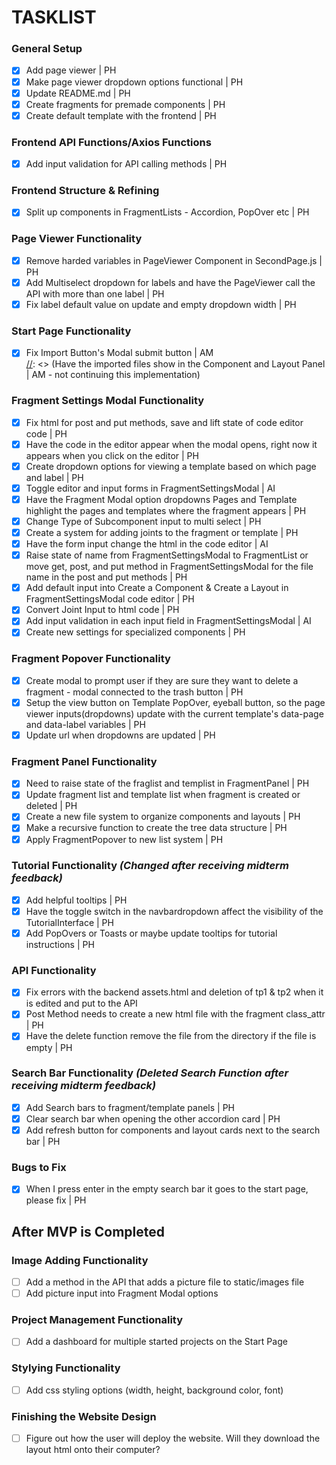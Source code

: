 # TASKLIST  
[//]: <> (Please add two spaces after the task bullet to make a new line. This will stop the code from being one big awkward sentence.)
### General Setup
- [x] Add page viewer | PH  
- [x] Make page viewer dropdown options functional | PH  
- [x] Update README.md | PH  
- [x] Create fragments for premade components | PH  
- [x] Create default template with the frontend | PH  
### Frontend API Functions/Axios Functions
- [x] Add input validation for API calling methods | PH  
### Frontend Structure & Refining
- [x] Split up components in FragmentLists - Accordion, PopOver etc | PH  
### Page Viewer Functionality
- [x] Remove harded variables in PageViewer Component in SecondPage.js | PH  
- [x] Add Multiselect dropdown for labels and have the PageViewer call the API with more than one label | PH  
- [x] Fix label default value on update and empty dropdown width | PH  
### Start Page Functionality
- [x] Fix Import Button's Modal submit button | AM  
[//]: <> (Have the imported files show in the Component and Layout Panel | AM - not continuing this implementation)   
### Fragment Settings Modal Functionality
- [x] Fix html for post and put methods, save and lift state of code editor code | PH  
- [x] Have the code in the editor appear when the modal opens, right now it appears when you click on the editor | PH  
- [x] Create dropdown options for viewing a template based on which page and label | PH  
- [x] Toggle editor and input forms in FragmentSettingsModal | AI  
- [x] Have the Fragment Modal option dropdowns Pages and Template highlight the pages and templates where the fragment appears | PH  
- [x] Change Type of Subcomponent input to multi select | PH  
- [x] Create a system for adding joints to the fragment or template | PH   
- [x] Have the form input change the html in the code editor | AI  
- [x] Raise state of name from FragmentSettingsModal to FragmentList or move get, post, and put method in FragmentSettingsModal for the file name in the post and put methods | PH  
- [x] Add default input into Create a Component & Create a Layout in FragmentSettingsModal code editor | PH  
- [x] Convert Joint Input to html code | PH  
- [x] Add input validation in each input field in FragmentSettingsModal | AI  
- [x] Create new settings for specialized components | PH  
### Fragment Popover Functionality
- [x] Create modal to prompt user if they are sure they want to delete a fragment - modal connected to the trash button | PH  
- [x] Setup the view button on Template PopOver, eyeball button, so the page viewer inputs(dropdowns) update with the current template's data-page and data-label variables | PH
- [x] Update url when dropdowns are updated | PH  
### Fragment Panel Functionality
- [x] Need to raise state of the fraglist and templist in FragmentPanel | PH  
- [x] Update fragment list and template list when fragment is created or deleted | PH  
- [x] Create a new file system to organize components and layouts | PH  
- [x] Make a recursive function to create the tree data structure | PH  
- [x] Apply FragmentPopover to new list system | PH  
### Tutorial Functionality *(Changed after receiving midterm feedback)*
- [x] Add helpful tooltips | PH  
- [x] Have the toggle switch in the navbardropdown affect the visibility of the TutorialInterface | PH  
- [x] Add PopOvers or Toasts or maybe update tooltips for tutorial instructions | PH  
### API Functionality
- [x] Fix errors with the backend assets.html and deletion of tp1 & tp2 when it is edited and put to the API  
- [x] Post Method needs to create a new html file with the fragment class_attr | PH  
- [x] Have the delete function remove the file from the directory if the file is empty | PH  
### Search Bar Functionality *(Deleted Search Function after receiving midterm feedback)*
- [x] Add Search bars to fragment/template panels | PH  
- [x] Clear search bar when opening the other accordion card | PH  
- [x] Add refresh button for components and layout cards next to the search bar | PH  
### Bugs to Fix
- [x] When I press enter in the empty search bar it goes to the start page, please fix | PH  
## After MVP is Completed
### Image Adding Functionality
- [ ] Add a method in the API that adds a picture file to static/images file  
- [ ] Add picture input into Fragment Modal options  
### Project Management Functionality
- [ ] Add a dashboard for multiple started projects on the Start Page  
### Stylying Functionality
- [ ] Add css styling options (width, height, background color, font)  
### Finishing the Website Design
- [ ] Figure out how the user will deploy the website. Will they download the layout html onto their computer?